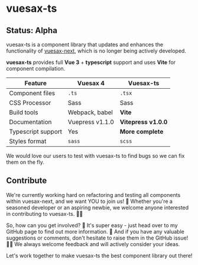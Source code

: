 # vuesax-ts

## Status: Alpha

vuesax-ts is a component library that updates and enhances the functionality of [vuesax-next](https://github.com/lusaxweb/vuesax-next), which is no longer being actively developed.

**vuesax-ts** provides full **Vue 3** + **typescript** support and uses **Vite** for component compilation.

| Feature            | Vuesax 4        | Vuesax-ts        |
| ------------------ | --------------- | ---------------- |
| Component files    | `.ts`           | `.tsx`           |
| CSS Processor      | Sass            | Sass             |
| Build tools        | Webpack, babel  | **Vite**             |
| Documentation      | Vuepress v1.1.0 | **Vitepress v1.0.0** |
| Typescript support | Yes             | **More complete**    |
| Styles format      | `sass`          | `scss`           |

We would love our users to test with vuesax-ts to find bugs so we can fix them on the fly.


## Contribute

We're currently working hard on refactoring and testing all components within vuesax-next, and we want YOU to join us! 🌟 Whether you're a seasoned developer or an aspiring newbie, we welcome anyone interested in contributing to vuesax-ts. 💪🏼

So, how can you get involved? 🤔 It's super easy - just head over to my GitHub page to find out more information. 🚀 And if you have any valuable suggestions or comments, don't hesitate to raise them in the GitHub issue! 🙌🏼 We always welcome feedback and will actively consider your ideas.

Let's work together to make vuesax-ts the best component library out there!
